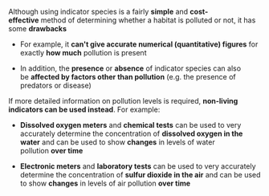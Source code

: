 Although using indicator species is a fairly **simple** and **cost-effective** method of determining whether a habitat is polluted or not, it has some **drawbacks**

- For example, it **can't give accurate numerical (quantitative) figures** for exactly **how much** pollution is present

- In addition, the **presence** or **absence** of indicator species can also be **affected by factors other than pollution** (e.g. the presence of predators or disease)

If more detailed information on pollution levels is required, **non-living indicators can be used instead**. For example:

- **Dissolved oxygen meters** and **chemical tests** can be used to very accurately determine the concentration of **dissolved oxygen in the water** and can be used to show **changes** in levels of water pollution **over time**

- **Electronic meters** and **laboratory tests** can be used to very accurately determine the concentration of **sulfur dioxide in the air** and can be used to show **changes** in levels of air pollution **over time**
